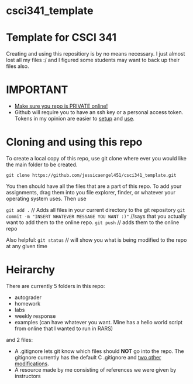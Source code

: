 # csci341_template

# Template for CSCI 341

Creating and using this repositiory is by no means necessary. I just almost lost all my files  :/ and I figured some students may want to back up their files also.

# IMPORTANT
- [Make sure you repo is PRIVATE online!](https://docs.github.com/en/repositories/managing-your-repositorys-settings-and-features/managing-repository-settings/setting-repository-visibility)
- Github will require you to have an ssh key or a personal access token. Tokens in my opinion are easier to [setup](https://docs.github.com/en/authentication/keeping-your-account-and-data-secure/creating-a-personal-access-token) and [use](https://docs.github.com/en/authentication/keeping-your-account-and-data-secure/creating-a-personal-access-token).
# Cloning and using this repo
To create a local copy of this repo, use git clone where ever you would like the main folder to be created.

```git clone https://github.com/jessicaengel451/csci341_template.git```

You then should have all the files that are a part of this repo. To add your assignments, drag them into you file explorer, finder, or whatever your operating system uses. Then use

```git add .``` // Adds all files in your current directory to the git repository
```git commit -m "INSERT WHATEVER MESSAGE YOU WANT :)"``` //says that you actually want to add them to the online repo.
```git push``` // adds them to the online repo

Also helpful:
```git status``` // will show you what is being modified to the repo at any given time
# Heirarchy
There are currently 5 folders in this repo:
- autograder
- homework
- labs
- weekly response
- examples (can have whatever you want. Mine has a hello world script from online that I wanted to run in RARS)

and 2 files:
- A .gitignore lets git know which files should **NOT** go into the repo.
The gitignore currently has the default C .gitignore and [two other modifications](https://github.com/jessicaengel451/csci341_template/blob/656b49cbb642101a809c8d1c16ea89b7aa20007c/.gitignore).
- A resource made by me consisting of references we were given by instructors


